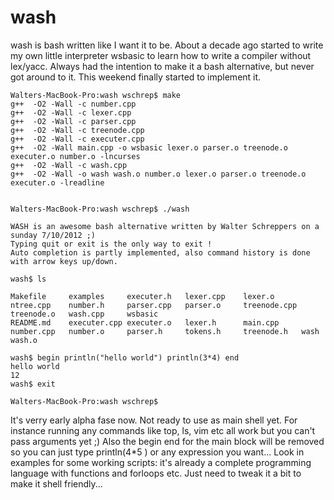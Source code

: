wash
====

wash is bash written like I want it to be. About a decade ago started to write my own little interpreter wsbasic to learn how to write a compiler without lex/yacc. Always had the intention to make it a bash alternative, but never got around to it. This weekend finally started to implement it.

```
Walters-MacBook-Pro:wash wschrep$ make
g++  -O2 -Wall -c number.cpp
g++  -O2 -Wall -c lexer.cpp
g++  -O2 -Wall -c parser.cpp
g++  -O2 -Wall -c treenode.cpp
g++  -O2 -Wall -c executer.cpp
g++  -O2 -Wall main.cpp -o wsbasic lexer.o parser.o treenode.o executer.o number.o -lncurses
g++  -O2 -Wall -c wash.cpp
g++  -O2 -Wall -o wash wash.o number.o lexer.o parser.o treenode.o executer.o -lreadline


Walters-MacBook-Pro:wash wschrep$ ./wash 

WASH is an awesome bash alternative written by Walter Schreppers on a sunday 7/10/2012 ;)
Typing quit or exit is the only way to exit !
Auto completion is partly implemented, also command history is done with arrow keys up/down.

wash$ ls

Makefile     examples     executer.h   lexer.cpp    lexer.o      ntree.cpp    number.h     parser.cpp   parser.o     treenode.cpp treenode.o   wash.cpp     wsbasic
README.md    executer.cpp executer.o   lexer.h      main.cpp     number.cpp   number.o     parser.h     tokens.h     treenode.h   wash         wash.o

wash$ begin println("hello world") println(3*4) end
hello world
12
wash$ exit

Walters-MacBook-Pro:wash wschrep$
```
It's verry early alpha fase now. Not ready to use as main shell yet. For instance running any commands like top, ls, vim etc all work but you can't pass arguments yet ;)
Also the begin end for the main block will be removed so you can just type println(4*5 ) or any expression you want... 
Look in examples for some working scripts: it's already a complete programming language with functions and forloops etc. Just need to tweak it a bit to make it shell friendly...

